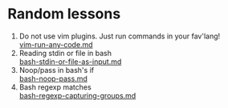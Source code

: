 # Random lessons

1. Do not use vim plugins. Just run commands in your fav'lang!\
   [vim-run-any-code.md](vim-run-any-code.md)
1. Reading stdin or file in bash\
   [bash-stdin-or-file-as-input.md](bash-stdin-or-file-as-input.md)
1. Noop/pass in bash's if\
   [bash-noop-pass.md](bash-noop-pass.md)
1. Bash regexp matches\
   [bash-regexp-capturing-groups.md](bash-regexp-capturing-groups.md)